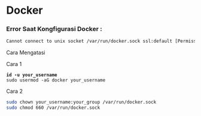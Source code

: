 # Docker

### Error Saat Kongfigurasi Docker :&#x20;

```bash
Cannot connect to unix socket /var/run/docker.sock ssl:default [Permission denied]
```

Cara Mengatasi

Cara 1

<pre class="language-bash"><code class="lang-bash"><strong>id -u your_username
</strong>sudo usermod -aG docker your_username
</code></pre>

Cara 2&#x20;

```bash
sudo chown your_username:your_group /var/run/docker.sock
sudo chmod 660 /var/run/docker.sock
```
